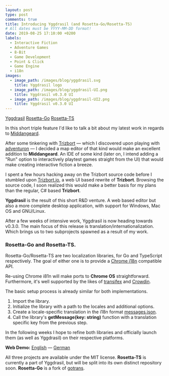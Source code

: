 ```yaml
---
layout: post
type: post
comments: true
title: Introducing Yggdrasil (and Rosetta-Go/Rosetta-TS)
# All dates must be YYYY-MM-DD format!
date: 2019-08-25 17:10:00 +0200
labels:
  - Interactive Fiction
  - Adventure Games
  - 8-Bit
  - Game Development
  - Point & Click
  - Game Engine
  - i18n
images:
  - image_path: /images/blog/yggdrasil.svg
    title: Yggdrasil logo
  - image_path: /images/blog/yggdrasil-UI.png
    title: Yggdrasil v0.3.0 UI
  - image_path: /images/blog/yggdrasil-UI2.png
    title: Yggdrasil v0.3.0 UI
---
```


<a href="https://github.com/middangeard-fiction/yggdrasil"><i class="large github icon"></i>Yggdrasil</a>
<a href="https://github.com/middangeard-fiction/rosetta-go"><i class="large github icon"></i>Rosetta-Go</a>
<a href="https://github.com/middangeard-fiction/yggdrasil/tree/master/src/rosetta"><i class="large github icon"></i>Rosetta-TS</a>

In this short triple feature I'd like to talk a bit about my latest work in regards to [Middangeard](/posts/middangeard-announcement).

After some tinkering with [Trizbort](https://www.trizbort.com/) &mdash; which I discovered upon playing with [adventuron](https://adventuron.io/) &mdash;
I decided a map editor of that kind would make an excellent addition to **Middangeard**. An IDE of some kind (later on, I intend
adding a "Run" option to interactively playtest games straight from the UI) that would make creating interactive fiction
a breeze.

I spent a few hours hacking away on the Trizbort source code before I stumbled upon [Trizbort.io](http://trizbort.io),
a web UI based rewrite of **Trizbort**. Browsing the source code, I soon realized this would make a better basis
for my plans than the regular, C# based **Trizbort**.

**Yggdrasil** is the result of this short R&D venture. A web based editor but also a more complete desktop application,
with support for Windows, Mac OS and GNU/Linux.

After a few weeks of intensive work, Yggdrasil is now heading towards v0.3.0. The main focus of this release is
translation/internationalization. Which brings us to two subprojects spawned as a result of my work.

### Rosetta-Go and Rosetta-TS.

Rosetta-Go/Rosetta-TS are two localization libraries, for Go and TypeScript respectively.
The goal of either one is to provide a [Chrome i18n](https://developer.chrome.com/extensions/i18n) compatible API.

Re-using Chrome i81n will make ports to <strong class="tooltip" data-content="A lightweight, Google-centric operating system usually run on dedicated hardware. So called Chromebooks." data-variation="inverted">Chrome OS</strong> straightforward. Furthermore, it's well supported by the likes of [transifex](https://www.transifex.com/) 
and [Crowdin](https://crowdin.com/).

The basic setup process is already similar for both implementations.

1. Import the library.
2. Initialize the library with a path to the locales and additional options.
3. Create a locale-specific translation in the i18n format [messages.json](https://raw.githubusercontent.com/middangeard-fiction/yggdrasil/master/locales/en/messages.json).
4. Call the library's **getMessage(key: string)** function with a translation specific key from the previous step.

In the following weeks I hope to refine both libraries and officially launch them (as well as Yggdrasil) on their respective
platforms.

**Web Demo:** [English](https://pedantic-heyrovsky-f84015.netlify.com) &mdash; [German](https://pedantic-heyrovsky-f84015.netlify.com/?lang=de#)

All three projects are available under the MIT license. **Rosetta-TS** is currently a part of Yggdrasil, but will be split
into its own distinct repository soon. **Rosetta-Go** is a fork of [gotrans](https://github.com/bykovme/gotrans).

<br/>

<br/>